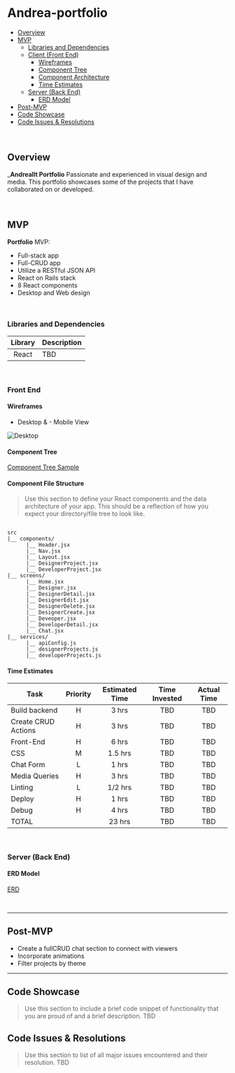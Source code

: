 # Andrea-portfolio
- [Overview](#overview)
- [MVP](#mvp)
  - [Libraries and Dependencies](#libraries-and-dependencies)
  - [Client (Front End)](#client-front-end)
    - [Wireframes](#wireframes)
    - [Component Tree](#component-tree)
    - [Component Architecture](#component-architecture)
    - [Time Estimates](#time-estimates)
  - [Server (Back End)](#server-back-end)
    - [ERD Model](#erd-model)
- [Post-MVP](#post-mvp)
- [Code Showcase](#code-showcase)
- [Code Issues & Resolutions](#code-issues--resolutions)

<br>

## Overview

_**Andreallt Portfolio** Passionate and experienced in visual design and media. This portfolio showcases some of the projects that I have collaborated on or developed.


<br>

## MVP
**Portfolio** MVP:
- Full-stack app
- Full-CRUD app
- Utilize a RESTful JSON API 
- React on Rails stack
- 8 React components 
- Desktop and Web design

<br>

### Libraries and Dependencies

|     Library      | Description                                |
| :--------------: | :----------------------------------------- |
|      React       |  TBD                                       |


<br>

### Front End

#### Wireframes
- Desktop & - Mobile View

![Desktop](https://www.figma.com/file/RNL5q22SZUOskekNsOAqYf/Andrea-Llano-s-team-library?node-id=1%3A2)

#### Component Tree
[Component Tree Sample](https://whimsical.com/getting-started-NfvyNb8MiAUbUi8E78b94@3CRerdhrAw92gfjeTKawjNQ7)

#### Component File Structure

> Use this section to define your React components and the data architecture of your app. This should be a reflection of how you expect your directory/file tree to look like. 

``` structure

src
|__ components/
      |__ Header.jsx
      |__ Nav.jsx
      |__ Layout.jsx
      |__ DesignerProject.jsx
      |__ DeveloperProject.jsx    
|__ screens/
      |__ Home.jsx
      |__ Designer.jsx   
      |__ DesignerDetail.jsx  
      |__ DesignerEdit.jsx  
      |__ DesignerDelete.jsx  
      |__ DesignerCreate.jsx  
      |__ Deveoper.jsx 
      |__ DeveloperDetail.jsx  
      |__ Chat.jsx  
|__ services/
      |__ apiConfig.js
      |__ designerProjects.js  
      |__ developerProjects.js
```

#### Time Estimates

| Task                | Priority | Estimated Time | Time Invested | Actual Time |
| ------------------- | :------: | :------------: | :-----------: | :---------: |
| Build backend       |    H     |     3 hrs      |    TBD        |     TBD     |
| Create CRUD Actions |    H     |     3 hrs      |     TBD       |     TBD     |
| Front-End           |    H     |     6 hrs      |     TBD       |     TBD     |
| CSS                 |    M     |     1.5 hrs    |     TBD       |     TBD     |
| Chat Form           |    L     |     1 hrs      |     TBD       |     TBD     |
| Media Queries       |    H     |     3 hrs      |     TBD       |     TBD     |
| Linting             |    L     |     1/2 hrs    |     TBD       |     TBD     |
| Deploy              |    H     |     1 hrs      |     TBD       |     TBD     |
| Debug               |    H     |     4 hrs      |     TBD       |     TBD     |
| TOTAL               |          |     23 hrs     |     TBD       |     TBD     |

<br>

### Server (Back End)

#### ERD Model
[ERD](https://drive.google.com/file/d/1K959lSuS8K6Sjrm_w3TRlA90AkouzpBT/view?usp=sharing)

<br>

***

## Post-MVP
- Create a fullCRUD chat section to connect with viewers
- Incorporate animations
- Filter projects by theme

***

## Code Showcase

> Use this section to include a brief code snippet of functionality that you are proud of and a brief description.
TBD

## Code Issues & Resolutions

> Use this section to list of all major issues encountered and their resolution.
>TBD
